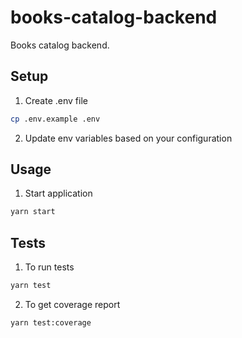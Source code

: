 # books-catalog-backend
Books catalog backend.

## Setup

1. Create .env file
```bash
cp .env.example .env
```
2. Update env variables based on your configuration

## Usage

1. Start application
```bash
yarn start
```

## Tests

1. To run tests
```bash
yarn test
```
2. To get coverage report
```bash
yarn test:coverage
```
